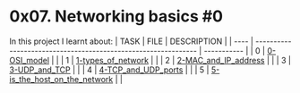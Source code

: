 # 0x07. Networking basics #0

In this project I learnt about:
| TASK | FILE                                                           | DESCRIPTION |
| ---- | -------------------------------------------------------------- | ----------- |
| 0    | [0-OSI_model](./0-OSI_model)                                   |             |
| 1    | [1-types_of_network](./1-types_of_network)                     |             |
| 2    | [2-MAC_and_IP_address](./2-MAC_and_IP_address)                 |             |
| 3    | [3-UDP_and_TCP](./3-UDP_and_TCP)                               |             |
| 4    | [4-TCP_and_UDP_ports](./4-TCP_and_UDP_ports)                   |             |
| 5    | [5-is_the_host_on_the_network](./5-is_the_host_on_the_network) |             |
